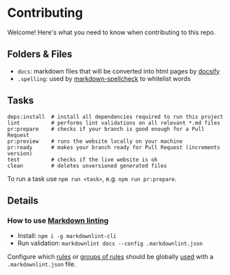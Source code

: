 # Contributing

Welcome! Here's what you need to know when contributing to this repo.

## Folders & Files

- `docs`: markdown files that will be converted into html pages by [docsify](https://docsify.js.org/#/)
- `.spelling`: used by [markdown-spellcheck](https://www.npmjs.com/package/markdown-spellcheck) to whitelist words

## Tasks

```shell
deps:install  # install all dependencies required to run this project
lint          # performs lint validations on all relevant *.md files
pr:prepare    # checks if your branch is good enough for a Pull Request
pr:preview    # runs the website locally on your machine
pr:ready      # makes your branch ready for Pull Request (increments version)
test          # checks if the live website is ok
clean         # deletes unversioned generated files
```

To run a task use `npm run <task>`, e.g. `npm run pr:prepare`.

## Details

### How to use [Markdown linting](https://github.com/DavidAnson/markdownlint)

- Install: `npm i -g markdownlint-cli`
- Run validation: `markdownlint docs --config .markdownlint.json`

Configure which [rules](https://github.com/DavidAnson/markdownlint#rules--aliases) or [groups of rules](https://github.com/DavidAnson/markdownlint#tags) should be globally [used](https://github.com/DavidAnson/markdownlint#optionsconfig) with a `.markdownlint.json` file.
